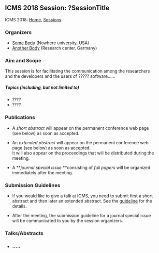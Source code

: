 ## ICMS 2018 Session: ?SessionTitle

ICMS 2018: [Home](http://icms-conference.org/2018), [Sessions](http://icms-conference.org/2018/sessions/)

### Organizers

*   [Some Body](mailto:somebody@somewhere.edu) (Nowhere university, USA)
*   [Another Body](mailto:softcom@institute.de) (Research center, Germany)

### Aim and Scope

This session is for facilitating the communication among the researchers and the developers and the users of ????? software......

##### Topics (including, but not limited to)

*   ????
*   ????

### Publications

*   A _short abstract_ will appear on the permanent conference web page (see below) as soon as accepted.  

*   An _extended abstract_ will appear on the permanent conference web page (see below) as soon as accepted.  
    It will also appear on the proceedings that will be distributed during the meeting.  

*   A **_journal special issue_ **consisting of _full papers_ will be organized immediately after the meeting.

### Submission Guidelines

*   If you would like to give a talk at ICMS, you need to submit first a short abstract and then later an extended abstract. See the [guideline](http://icms-conference.org/2018/call-for-submission.html) for the details.  

*   After the meeting, the submission guideline for a journal special issue will be communicated to you by the session organizers.

### Talks/Abstracts

*   ### .....
